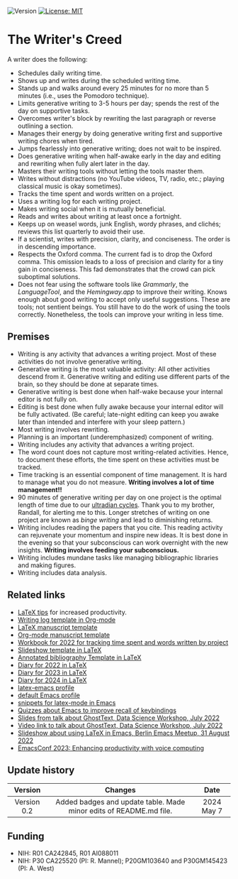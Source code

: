 ![Version](https://img.shields.io/static/v1?label=thewriterslaw&message=0.2&color=brightcolor)
[![License: MIT](https://img.shields.io/badge/License-MIT-blue.svg)](https://opensource.org/licenses/MIT)

# The Writer's Creed

A writer does the following:

- Schedules daily writing time.
- Shows up and writes during the scheduled writing time.
- Stands up and walks around every 25 minutes for no more than 5 minutes (i.e., uses the Pomodoro technique).
- Limits generative writing to 3-5 hours per day; spends the rest of the day on supportive tasks.
- Overcomes writer's block by rewriting the last paragraph or reverse outlining a section.
- Manages their energy by doing generative writing first and supportive writing chores when tired.
- Jumps fearlessly into generative writing; does not wait to be inspired.
- Does generative writing when half-awake early in the day and editing and rewriting when fully alert later in the day.
- Masters their writing tools without letting the tools master them. 
- Writes without distractions (no YouTube videos, TV, radio, etc.; playing classical music is okay sometimes).
- Tracks the time spent and words written on a project. 
- Uses a writing log for each writing project.
- Makes writing social when it is mutually beneficial. 
- Reads and writes about writing at least once a fortnight.
- Keeps up on weasel words, junk English, wordy phrases, and clichés; reviews this list quarterly to avoid their use.
- If a scientist, writes with precision, clarity, and conciseness. The order is in descending importance.
- Respects the Oxford comma. The current fad is to drop the Oxford comma. This omission leads to a loss of precision and clarity for a tiny gain in conciseness. This fad demonstrates that the crowd can pick suboptimal solutions.
- Does not fear using the software tools like *Grammarly*, the *LanguageTool*, and the *Hemingway.app* to improve their writing. Knows enough about good writing to accept only useful suggestions. These are tools; not sentient beings. You still have to do the work of using the tools correctly. Nonetheless, the tools can improve your writing in less time.

## Premises

- Writing is any activity that advances a writing project. Most of these activities do not involve generative writing.
- Generative writing is the most valuable activity: All other activities descend from it.
Generative writing and editing use different parts of the brain, so they should be done at separate times.
- Generative writing is best done when half-wake because your internal editor is not fully on.
- Editing is best done when fully awake because your internal editor will be fully activated. (Be careful; late-night editing can keep you awake later than intended and interfere with your sleep pattern.)
- Most writing involves rewriting.
- Planning is an important (underemphasized) component of writing.
- Writing includes any activity that advances a writing project.
- The word count does not capture most writing-related activities. Hence, to document these efforts, the time spent on these activities must be tracked.
- Time tracking is an essential component of time management. It is hard to manage what you do not measure. **Writing involves a lot of time management!!**
- 90 minutes of generative writing per day on one project is the optimal length of time due to our [ultradian cycles](https://www.youtube.com/watch?v=ezT8kGzYOng). Thank you to my brother, Randall, for alerting me to this. Longer stretches of writing on one project are known as *binge writing* and lead to diminishing returns. 
- Writing includes reading the papers that you cite. This reading activity can rejuvenate your momentum and inspire new ideas. It is best done in the evening so that your subconscious can work overnight with the new insights. **Writing involves feeding your subconscious.**
- Writing includes mundane tasks like managing bibliographic libraries and making figures.
- Writing includes data analysis.

## Related links

- [LaTeX tips](https://github.com/MooersLab/latextips) for increased productivity.
- [Writing log template in Org-mode](https://github.com/MooersLab/writingLogTemplateInOrg)
- [LaTeX manuscript template](https://github.com/MooersLab/manuscriptInLaTeX/edit/main/README.md)
- [Org-mode manuscript template](https://github.com/MooersLab/manuscriptInOrg/edit/main/README.md)
- [Workbook for 2022 for tracking time spent and words written by project](https://github.com/MooersLab/writingProgress2022)
- [Slideshow template in LaTeX](https://github.com/MooersLab/slideshowTemplateLaTeX)
- [Annotated bibliography Template in LaTeX](https://github.com/MooersLab/annotatedBibliography)
- [Diary for 2022 in LaTeX](https://github.com/MooersLab/diary2022inLaTeX)
- [Diary for 2023 in LaTeX](https://github.com/MooersLab/diary2023inLaTeX)
- [Diary for 2024 in LaTeX](https://github.com/MooersLab/diary2024inLaTeX)
- [latex-emacs profile](https://github.com/MooersLab/latex-emacs)
- [default Emacs profile](https://github.com/MooersLab/configorg)
- [snippets for latex-mode in Emacs](https://github.com/MooersLab/snippet-latex-mode)
- [Quizzes about Emacs to improve recall of keybindings](https://github.com/MooersLab/qemacs)
- [Slides from talk about GhostText, Data Science Workshop, July 2022](https://github.com/MooersLab/DSW22ghosttext)
- [Video link to talk about GhostText, Data Science Workshop, July 2022](https://mediasite.ouhsc.edu/Mediasite/Channel/python/watch/4da0872f028c4255ae12935655e911321d)
- [Slideshow about using LaTeX in Emacs, Berlin Emacs Meetup, 31 August 2022](https://github.com/MooersLab/BerlinEmacsAugust2022)
- [EmacsConf 2023: Enhancing productivity with voice computing](https://www.youtube.com/watch?v=Z7l1ImjXOWM)

## Update history

|Version      | Changes                                                                                                                                    | Date                 |
|:-----------:|:------------------------------------------------------------------------------------------------------------------------------------------:|:--------------------:|
| Version 0.2 |  Added badges and update table. Made minor edits of README.md file.                                                                                                            | 2024 May 7           |


## Funding
- NIH: R01 CA242845, R01 AI088011
- NIH: P30 CA225520 (PI: R. Mannel); P20GM103640 and P30GM145423 (PI: A. West)
